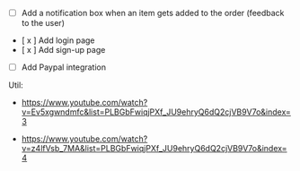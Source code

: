 - [ ] Add a notification box when an item gets added to the order (feedback to the user)
- [ x ] Add login page
- [ x ] Add sign-up page
- [ ] Add Paypal integration

Util:
- https://www.youtube.com/watch?v=Ev5xgwndmfc&list=PLBGbFwiqjPXf_JU9ehryQ6dQ2cjVB9V7o&index=3

- https://www.youtube.com/watch?v=z4lfVsb_7MA&list=PLBGbFwiqjPXf_JU9ehryQ6dQ2cjVB9V7o&index=4